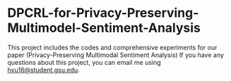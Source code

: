 # DPCRL-for-Privacy-Preserving-Multimodel-Sentiment-Analysis
This project includes the codes and comprehensive experiments for our paper (Privacy-Preserving Multimodal Sentiment Analysis)
If you have any questions about this project, you can email me using hxu16@student.gsu.edu.
